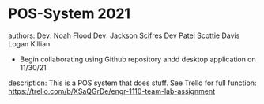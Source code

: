 # POS-System 2021

authors:
Dev: Noah Flood
Dev: Jackson Scifres
Dev Patel
Scottie Davis
Logan Killian

- Begin collaborating using Github repository andd desktop application on 11/30/21


description:
This is a POS system that does stuff. See Trello for full function:
https://trello.com/b/XSaQGrDe/engr-1110-team-lab-assignment